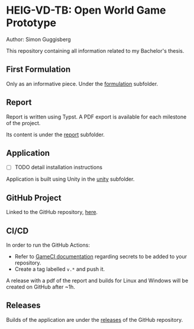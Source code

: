 # HEIG-VD-TB: Open World Game Prototype

Author: Simon Guggisberg

This repository containing all information related to my Bachelor's thesis.

## First Formulation

Only as an informative piece.
Under the [formulation](/formulation/TB_first_formulation_OWP.typ) subfolder.

## Report

Report is written using Typst.
A PDF export is available for each milestone of the project.

Its content is under the [report](/report/main.typ) subfolder.

## Application

- [ ] TODO detail installation instructions

Application is built using Unity in the [unity](/unity/) subfolder.

## GitHub Project

Linked to the GitHub repository, [here](https://github.com/users/GuggisbergSimon/projects/2).

## CI/CD

In order to run the GitHub Actions:
- Refer to [GameCI documentation](https://game.ci/docs/github/activation) regarding secrets to be added to your repository.
- Create a tag labelled `v.*` and push it.

A release with a pdf of the report and builds for Linux and Windows will be created on GitHub after ~1h.

## Releases

Builds of the application are under the [releases](https://github.com/GuggisbergSimon/HEIG-VD-TB/releases/latest) of the GitHub repository.
